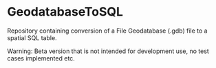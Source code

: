 # GeodatabaseToSQL
Repository containing conversion of a File Geodatabase (.gdb) file to a spatial SQL table.

Warning: Beta version that is not intended for development use, no test cases implemented etc.
